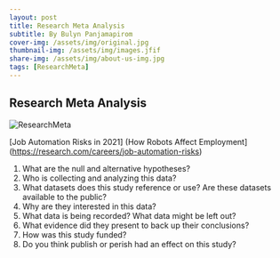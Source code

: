 ```yaml
---
layout: post
title: Research Meta Analysis
subtitle: By Bulyn Panjamapirom
cover-img: /assets/img/original.jpg
thumbnail-img: /assets/img/images.jfif
share-img: /assets/img/about-us-img.jpg
tags: [ResearchMeta]
---
```


## Research Meta Analysis 
![ResearchMeta](https://s2.research.com/wp-content/uploads/2021/01/24110159/robot-1.jpg) 

[Job Automation Risks in 2021] (How Robots Affect Employment](https://research.com/careers/job-automation-risks)

1. What are the null and alternative hypotheses?
2. Who is collecting and analyzing this data?
3. What datasets does this study reference or use? Are these datasets available to the public?
4. Why are they interested in this data?
5. What data is being recorded? What data might be left out?
6. What evidence did they present to back up their conclusions?
7. How was this study funded?
8. Do you think publish or perish had an effect on this study?

